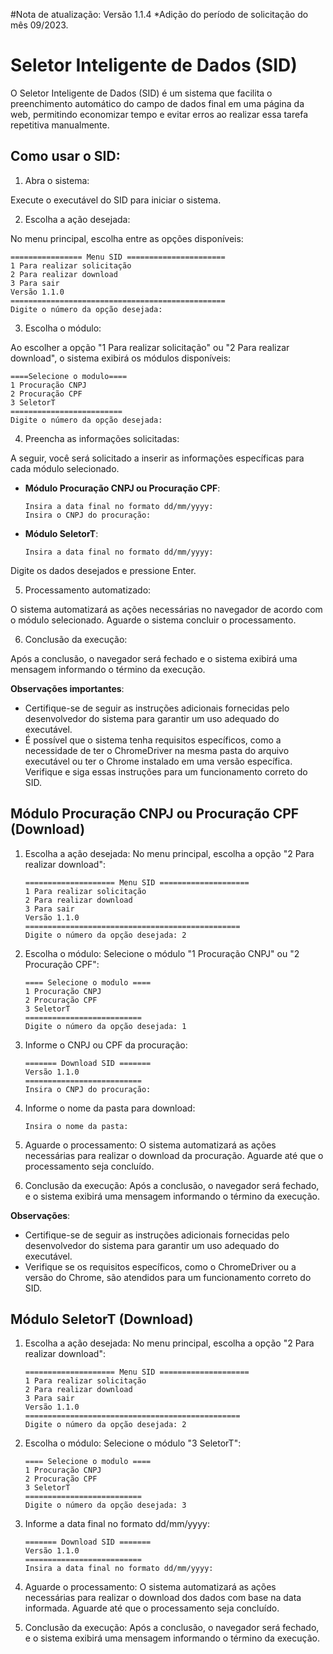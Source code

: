 #Nota de atualização:
Versão 1.1.4
*Adição do período de solicitação do mês 09/2023.


# Seletor Inteligente de Dados (SID)

O Seletor Inteligente de Dados (SID) é um sistema que facilita o preenchimento automático do campo de dados final em uma página da web, permitindo economizar tempo e evitar erros ao realizar essa tarefa repetitiva manualmente.

## Como usar o SID:

1. Abra o sistema:

Execute o executável do SID para iniciar o sistema.

2. Escolha a ação desejada:

No menu principal, escolha entre as opções disponíveis:
```
================ Menu SID ======================
1 Para realizar solicitação
2 Para realizar download
3 Para sair
Versão 1.1.0
================================================
Digite o número da opção desejada:
```

3. Escolha o módulo:

Ao escolher a opção "1 Para realizar solicitação" ou "2 Para realizar download", o sistema exibirá os módulos disponíveis:
```
====Selecione o modulo====
1 Procuração CNPJ
2 Procuração CPF
3 SeletorT
=========================
Digite o número da opção desejada:
```

4. Preencha as informações solicitadas:

A seguir, você será solicitado a inserir as informações específicas para cada módulo selecionado.

- **Módulo Procuração CNPJ ou Procuração CPF**:
  ```
  Insira a data final no formato dd/mm/yyyy:
  Insira o CNPJ do procuração:
  ```

- **Módulo SeletorT**:
  ```
  Insira a data final no formato dd/mm/yyyy:
  ```

Digite os dados desejados e pressione Enter.

5. Processamento automatizado:

O sistema automatizará as ações necessárias no navegador de acordo com o módulo selecionado. Aguarde o sistema concluir o processamento.

6. Conclusão da execução:

Após a conclusão, o navegador será fechado e o sistema exibirá uma mensagem informando o término da execução.

**Observações importantes**:
- Certifique-se de seguir as instruções adicionais fornecidas pelo desenvolvedor do sistema para garantir um uso adequado do executável.
- É possível que o sistema tenha requisitos específicos, como a necessidade de ter o ChromeDriver na mesma pasta do arquivo executável ou ter o Chrome instalado em uma versão específica. Verifique e siga essas instruções para um funcionamento correto do SID.

  
## Módulo Procuração CNPJ ou Procuração CPF (Download)

1. Escolha a ação desejada:
   No menu principal, escolha a opção "2 Para realizar download":
   ```
   ==================== Menu SID ====================
   1 Para realizar solicitação
   2 Para realizar download
   3 Para sair
   Versão 1.1.0
   ================================================
   Digite o número da opção desejada: 2
   ```

2. Escolha o módulo:
   Selecione o módulo "1 Procuração CNPJ" ou "2 Procuração CPF":
   ```
   ==== Selecione o modulo ====
   1 Procuração CNPJ
   2 Procuração CPF
   3 SeletorT
   ==========================
   Digite o número da opção desejada: 1
   ```

3. Informe o CNPJ ou CPF da procuração:
   ```
   ======= Download SID =======
   Versão 1.1.0
   ==========================
   Insira o CNPJ do procuração:
   ```

4. Informe o nome da pasta para download:
   ```
   Insira o nome da pasta:
   ```

5. Aguarde o processamento:
   O sistema automatizará as ações necessárias para realizar o download da procuração. Aguarde até que o processamento seja concluído.

6. Conclusão da execução:
   Após a conclusão, o navegador será fechado, e o sistema exibirá uma mensagem informando o término da execução.

**Observações**:
- Certifique-se de seguir as instruções adicionais fornecidas pelo desenvolvedor do sistema para garantir um uso adequado do executável.
- Verifique se os requisitos específicos, como o ChromeDriver ou a versão do Chrome, são atendidos para um funcionamento correto do SID.

## Módulo SeletorT (Download)

1. Escolha a ação desejada:
   No menu principal, escolha a opção "2 Para realizar download":
   ```
   ==================== Menu SID ====================
   1 Para realizar solicitação
   2 Para realizar download
   3 Para sair
   Versão 1.1.0
   ================================================
   Digite o número da opção desejada: 2
   ```

2. Escolha o módulo:
   Selecione o módulo "3 SeletorT":
   ```
   ==== Selecione o modulo ====
   1 Procuração CNPJ
   2 Procuração CPF
   3 SeletorT
   ==========================
   Digite o número da opção desejada: 3
   ```

3. Informe a data final no formato dd/mm/yyyy:
   ```
   ======= Download SID =======
   Versão 1.1.0
   ==========================
   Insira a data final no formato dd/mm/yyyy:
   ```

4. Aguarde o processamento:
   O sistema automatizará as ações necessárias para realizar o download dos dados com base na data informada. Aguarde até que o processamento seja concluído.

5. Conclusão da execução:
   Após a conclusão, o navegador será fechado, e o sistema exibirá uma mensagem informando o término da execução.
